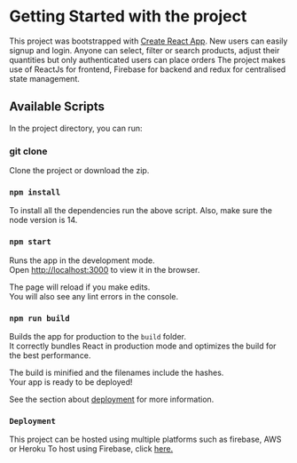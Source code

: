 # Getting Started with the project

This project was bootstrapped with [Create React App](https://github.com/facebook/create-react-app).
New users can easily signup and login. Anyone can select, filter or search products, adjust their quantities but only authenticated users can place orders
The project makes use of ReactJs for frontend, Firebase for backend and redux for centralised state management. 

## Available Scripts

In the project directory, you can run:

### git clone <remote url>
  
Clone the project or download the zip.

### `npm install`

To install all the dependencies run the above script. Also, make sure the node version is 14.

### `npm start`

Runs the app in the development mode.\
Open [http://localhost:3000](http://localhost:3000) to view it in the browser.

The page will reload if you make edits.\
You will also see any lint errors in the console.

### `npm run build`

Builds the app for production to the `build` folder.\
It correctly bundles React in production mode and optimizes the build for the best performance.

The build is minified and the filenames include the hashes.\
Your app is ready to be deployed!

See the section about [deployment](https://facebook.github.io/create-react-app/docs/deployment) for more information.

### `Deployment`

This project can be hosted using multiple platforms such as firebase, AWS or Heroku
To host using Firebase, click [here.](https://firebase.google.com/docs/hosting/quickstart)
